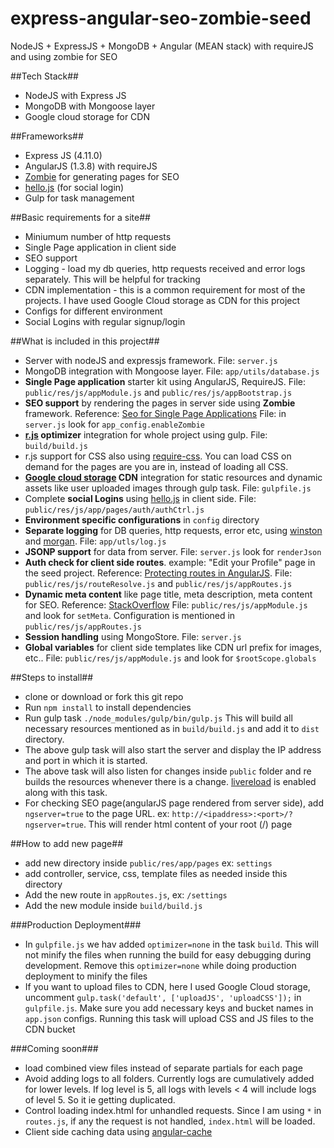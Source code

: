 # express-angular-seo-zombie-seed
NodeJS + ExpressJS + MongoDB + Angular (MEAN stack) with requireJS and using zombie for SEO

##Tech Stack##

- NodeJS with Express JS
- MongoDB with Mongoose layer
- Google cloud storage for CDN

##Frameworks##

- Express JS (4.11.0)
- AngularJS (1.3.8) with requireJS
- [Zombie](https://github.com/assaf/zombie "Zombie") for generating pages for SEO
- [hello.js](http://adodson.com/hello.js/ "hello.js") (for social login)
- Gulp for task management

##Basic requirements for a site##

- Miniumum number of http requests
- Single Page application in client side
- SEO support
- Logging - load my db queries, http requests received and error logs separately. This will be helpful for tracking
- CDN implementation - this is a common requirement for most of the projects. I have used Google Cloud storage as CDN for this project
- Configs for different environment
- Social Logins with regular signup/login

##What is included in this project##

- Server with nodeJS and expressjs framework. File: `server.js`
- MongoDB integration with Mongoose layer. File: `app/utils/database.js`
- **Single Page application** starter kit using AngularJS, RequireJS. File: `public/res/js/appModule.js` and `public/res/js/appBootstrap.js`
- **SEO support** by rendering the pages in server side using **Zombie** framework. Reference: [Seo for Single Page Applications](http://www.intridea.com/blog/2014/9/18/seo-for-single-page-applications) File: in `server.js` look for `app_config.enableZombie`
- **[r.js](http://requirejs.org/docs/optimization.html) optimizer** integration for whole project using gulp. File: `build/build.js`
- r.js support for CSS also using [require-css](https://github.com/guybedford/require-css). You can load CSS on demand for the pages are you are in, instead of loading all CSS.
- **[Google cloud storage](https://cloud.google.com/storage/) CDN** integration for static resources and dynamic assets like user uploaded images through gulp task. File: `gulpfile.js`
- Complete **social Logins** using [hello.js](http://adodson.com/hello.js/) in client side. File: `public/res/js/app/pages/auth/authCtrl.js`
- **Environment specific configurations** in `config` directory
- **Separate logging** for DB queries, http requests, error etc, using [winston](https://github.com/flatiron/winston) and [morgan](https://github.com/expressjs/morgan). File: `app/utls/log.js`
- **JSONP support** for data from server. File: `server.js` look for `renderJson`
- **Auth check for client side routes**. example: "Edit your Profile" page in the seed project. Reference: [Protecting routes in AngularJS](http://blog.john.mayonvolcanosoftware.com/protecting-routes-in-angularjs/). File: `public/res/js/routeResolve.js` and `public/res/js/appRoutes.js`
- **Dynamic meta content** like page title, meta description, meta content for SEO. Reference: [StackOverflow](http://stackoverflow.com/questions/12506329/how-to-dynamically-change-header-based-on-angularjs-partial-view) File: `public/res/js/appModule.js` and look for `setMeta`. Configuration is mentioned in `public/res/js/appRoutes.js`
- **Session handling** using MongoStore. File: `server.js`
- **Global variables** for client side templates like CDN url prefix for images, etc.. File: `public/res/js/appModule.js` and look for `$rootScope.globals`

##Steps to install##

- clone or download or fork this git repo
- Run ```npm install``` to install dependencies
- Run gulp task ```./node_modules/gulp/bin/gulp.js``` This will build all necessary resources mentioned as in ```build/build.js``` and add it to `dist` directory. 
- The above gulp task will also start the server and display the IP address and port in which it is started.
- The above task will also listen for changes inside `public` folder and re builds the resources whenever there is a change. [livereload](https://chrome.google.com/webstore/detail/livereload/jnihajbhpnppcggbcgedagnkighmdlei?hl=en) is enabled along with this task.
- For checking SEO page(angularJS page rendered from server side), add ```ngserver=true``` to the page URL. ex: `http://<ipaddress>:<port>/?ngserver=true`. This will render html content of your root (/) page


##How to add new page##

- add new directory inside ```public/res/app/pages``` ex: `settings`
- add controller, service, css, template files as needed inside this directory
- Add the new route in ```appRoutes.js```, ex: `/settings`
- Add the new module inside ```build/build.js```

###Production Deployment###

- In `gulpfile.js` we hav added `optimizer=none` in the task `build`. This will not minify the files when running the build for easy debugging during development. Remove this `optimizer=none` while doing production deployment to minify the files
- If you want to upload files to CDN, here I used Google Cloud storage, uncomment `gulp.task('default', ['uploadJS', 'uploadCSS']);` in `gulpfile.js`. Make sure you add necessary keys and bucket names in `app.json` configs. Running this task will upload CSS and JS files to the CDN bucket

###Coming soon###

- load combined view files instead of separate partials for each page
- Avoid adding logs to all folders. Currently logs are cumulatively added for lower levels. If log level is 5, all logs with levels < 4 will include logs of level 5. So it ie getting duplicated.
- Control loading index.html for unhandled requests. Since I am using `*` in `routes.js`, if any the request is not handled, `index.html` will be loaded.
- Client side caching data using [angular-cache](http://angular-data.pseudobry.com/documentation/api/angular-cache/angular-cache)